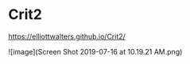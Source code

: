 # Crit2

https://elliottwalters.github.io/Crit2/

![image](Screen Shot 2019-07-16 at 10.19.21 AM.png)
